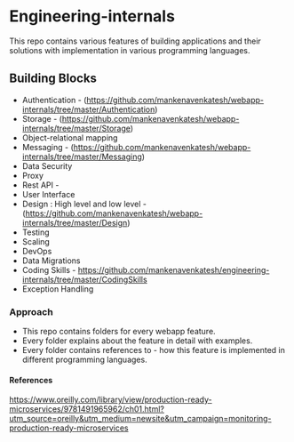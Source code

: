 # Engineering-internals
This repo contains various features of building applications and their solutions with implementation in various programming languages.

## Building Blocks
- Authentication - (https://github.com/mankenavenkatesh/webapp-internals/tree/master/Authentication)
- Storage - (https://github.com/mankenavenkatesh/webapp-internals/tree/master/Storage)
- Object-relational mapping 
- Messaging - (https://github.com/mankenavenkatesh/webapp-internals/tree/master/Messaging)
- Data Security
- Proxy
- Rest API - 
- User Interface
- Design : High level and low level - (https://github.com/mankenavenkatesh/webapp-internals/tree/master/Design)
- Testing
- Scaling
- DevOps
- Data Migrations
- Coding Skills - https://github.com/mankenavenkatesh/engineering-internals/tree/master/CodingSkills
- Exception Handling

### Approach
- This repo contains folders for every webapp feature.
- Every folder explains about the feature in detail with examples.
- Every folder contains references to - how this feature is implemented in different programming languages.


#### References
https://www.oreilly.com/library/view/production-ready-microservices/9781491965962/ch01.html?utm_source=oreilly&utm_medium=newsite&utm_campaign=monitoring-production-ready-microservices
